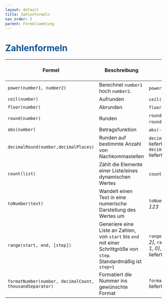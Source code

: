 ```yaml
---
layout: default
title: Zahlenformeln
nav_order: 3
parent: Formelsammlung
---
```


# <span style="color:#0b5394">**Zahlenformeln**</span>

| Formel                               | Beschreibung                                                                                                                                       | Beispiel                                                                                                              | Eingabewerte Werte (Werte in den Klammern)                  | Gelieferter Ergebnistyp |
| ------------------------------------ | -------------------------------------------------------------------------------------------------------------------------------------------------- | --------------------------------------------------------------------------------------------------------------------- | ----------------------------------------------------------- | ----------------------- |
| `power(number1, number2)`            | Berechnet `number1` hoch `number2`.                                                                                                                | `power(2, 5)` liefert _32_                                                                                            | 1. Wert: Zahl, 2. Wert: Zahl                                | Zahl                    |
| `ceil(number)`                       | Aufrunden                                                                                                                                          | `ceil(3.1)` liefert _4_                                                                                               | 1. Wert: Zahl                                               | Zahl                    |
| `floor(number)`                      | Abrunden                                                                                                                                           | `floor(3.9)` liefert _3_                                                                                              | 1. Wert: Zahl                                               | Zahl                    |
| `round(number)`                      | Runden                                                                                                                                             | `round(3.499)` liefert _3_, `round(3.511)` liefert 4                                                                  | 1. Wert: Zahl                                               | Zahl                    |
| `abs(number)`                        | Betragsfunktion                                                                                                                                    | `abs(-4)` liefert _4_                                                                                                 | 1. Wert: Zahl                                               | Zahl                    |
| `decimalRound(number,decimalPlaces)` | Runden auf bestimmte Anzahl von Nachkommastellen                                                                                                   | `decimalRound(3.1789,2)` liefert _3.19_, `decimalRound(3.2911,3)` liefert _3.291_                                     | 1. Wert: Zahl, 2. Wert: Zahl                                | Zahl                    |
| `count(list)`                        | Zählt die Elemente einer Liste/eines dynamischen Wertes                                                                                            | `count([1,2,4])` liefert _3_                                                                                          | 1. Wert: Liste/dynamischer Wert                             | Zahl                    |
| `toNumber(text)`                     | Wandelt einen Text in eine numerische Darstellung des Wertes um                                                                                    | `toNumber("123")` liefert _123_                                                                                       | 1. Wert: Text, welcher eine Zahl darstellt                  | Zahl                    |
| `range(start, end, [step])`          | Generiere eine Liste an Zahlen, von `start` bis `end` mit einer Schrittgröße von `step`. Standardmäßig ist `step=1`                                | `range(0, 2)` liefert _[0, 1, 2]_, `range(2, 0)` liefert _[2, 1, 0]_, `range(0, 1, 0.3)` liefert _[0, 0.3, 0.6, 0.9]_ | 1. Wert: Zahl, 2. Wert: Zahl, 3. Wert: optional, Zahl       | Liste von Zahlen        |
| `formatNumber(number, decimalCount, thousandSeparator)` | Formatiert die Nummer ins gewünschte Format                          | `formatNumber(1000,2,true)` liefert _1.000,00_ | 1. Wert: Zahl, 2. Wert: Zahl, 3. Wert: Ja/Nein | Text                    |
